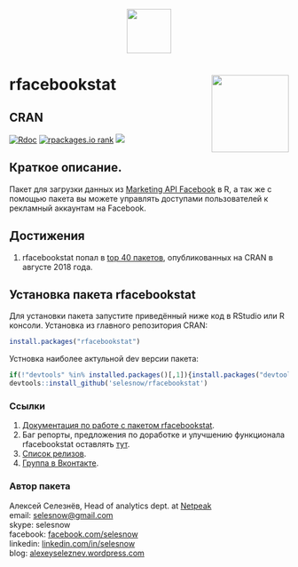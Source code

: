 </head>

<p align="center">
<a href="https://selesnow.github.io/"><img src="https://alexeyseleznev.files.wordpress.com/2017/03/as.png" height="80"></a>
</p>

# rfacebookstat <a href='https:/selesnow/github.io/ryandexdirect'><img src='https://raw.githubusercontent.com/selesnow/rfacebookstat/master/inst/logo/rfacebookstat.png' align="right" height="139" /></a>

## CRAN

[![Rdoc](http://www.rdocumentation.org/badges/version/rfacebookstat)](http://www.rdocumentation.org/packages/rfacebookstat)
[![rpackages.io rank](http://www.rpackages.io/badge/rfacebookstat.svg)](http://www.rpackages.io/package/rfacebookstat)
[![](https://cranlogs.r-pkg.org/badges/rfacebookstat)](https://cran.r-project.org/package=rfacebookstat)

## Краткое описание.

Пакет для загрузки данных из [Marketing API Facebook](https://developers.facebook.com/docs/marketing-apis?locale=ru_RU) в R, а так же с помощью пакета вы можете управлять доступами пользователей к рекламный аккаунтам на Facebook.

## Достижения

1. rfacebookstat попал в [top 40 пакетов](https://rviews.rstudio.com/2018/09/26/august-2018-top-40-new-packages/), опубликованных на CRAN в августе 2018 года.


## Установка пакета rfacebookstat
Для установки пакета запустите приведённый ниже код в RStudio или R консоли.
Установка из главного репозитория CRAN:
```r
install.packages("rfacebookstat")
```
Устновка наиболее актульной dev версии пакета:
```r
if(!"devtools" %in% installed.packages()[,1]){install.packages("devtools")}
devtools::install_github('selesnow/rfacebookstat')
```

### Ссылки
1. [Документация по работе с пакетом rfacebookstat](https://selesnow.github.io/rfacebookstat/).
2. Баг репорты, предложения по доработке и улучшению функционала rfacebookstat оставлять [тут](https://github.com/selesnow/rfacebookstat/issues). 
3. [Список релизов](https://github.com/selesnow/rfacebookstat/releases).
4. [Группа в Вконтакте](https://vk.com/data_club).

### Автор пакета
Алексей Селезнёв, Head of analytics dept. at [Netpeak](https://netpeak.net)
<Br>email: selesnow@gmail.com
<Br>skype: selesnow
<Br>facebook: [facebook.com/selesnow](https://facebook.com/selesnow)
<Br>linkedin: [linkedin.com/in/selesnow](https://linkedin.com/in/selesnow)
<Br>blog: [alexeyseleznev.wordpress.com](https://alexeyseleznev.wordpress.com/)
